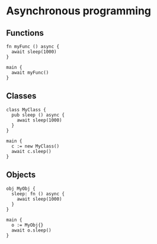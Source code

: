 # Asynchronous programming

## Functions
```the
fn myFunc () async {
  await sleep(1000)
}

main {
  await myFunc()
}
```

## Classes
```the
class MyClass {
  pub sleep () async {
    await sleep(1000)
  }
}

main {
  c := new MyClass()
  await c.sleep()
}
```

## Objects
```the
obj MyObj {
  sleep: fn () async {
    await sleep(1000)
  }
}

main {
  o := MyObj{}
  await o.sleep()
}
```
